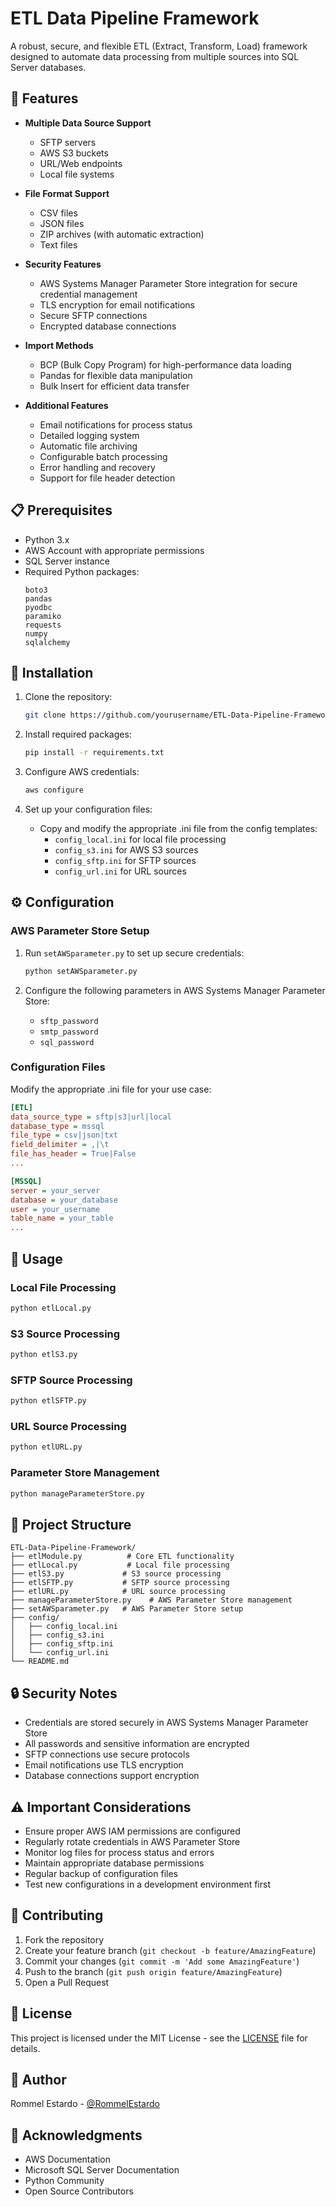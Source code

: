 # ETL Data Pipeline Framework

A robust, secure, and flexible ETL (Extract, Transform, Load) framework designed to automate data processing from multiple sources into SQL Server databases.

## 🌟 Features

- **Multiple Data Source Support**
  - SFTP servers
  - AWS S3 buckets
  - URL/Web endpoints
  - Local file systems

- **File Format Support**
  - CSV files
  - JSON files
  - ZIP archives (with automatic extraction)
  - Text files

- **Security Features**
  - AWS Systems Manager Parameter Store integration for secure credential management
  - TLS encryption for email notifications
  - Secure SFTP connections
  - Encrypted database connections

- **Import Methods**
  - BCP (Bulk Copy Program) for high-performance data loading
  - Pandas for flexible data manipulation
  - Bulk Insert for efficient data transfer

- **Additional Features**
  - Email notifications for process status
  - Detailed logging system
  - Automatic file archiving
  - Configurable batch processing
  - Error handling and recovery
  - Support for file header detection

## 📋 Prerequisites

- Python 3.x
- AWS Account with appropriate permissions
- SQL Server instance
- Required Python packages:
  ```
  boto3
  pandas
  pyodbc
  paramiko
  requests
  numpy
  sqlalchemy
  ```

## 🚀 Installation

1. Clone the repository:
   ```bash
   git clone https://github.com/yourusername/ETL-Data-Pipeline-Framework.git
   ```

2. Install required packages:
   ```bash
   pip install -r requirements.txt
   ```

3. Configure AWS credentials:
   ```bash
   aws configure
   ```

4. Set up your configuration files:
   - Copy and modify the appropriate .ini file from the config templates:
     - `config_local.ini` for local file processing
     - `config_s3.ini` for AWS S3 sources
     - `config_sftp.ini` for SFTP sources
     - `config_url.ini` for URL sources

## ⚙️ Configuration

### AWS Parameter Store Setup

1. Run `setAWSparameter.py` to set up secure credentials:
   ```bash
   python setAWSparameter.py
   ```

2. Configure the following parameters in AWS Systems Manager Parameter Store:
   - `sftp_password`
   - `smtp_password`
   - `sql_password`

### Configuration Files

Modify the appropriate .ini file for your use case:

```ini
[ETL]
data_source_type = sftp|s3|url|local
database_type = mssql
file_type = csv|json|txt
field_delimiter = ,|\t
file_has_header = True|False
...

[MSSQL]
server = your_server
database = your_database
user = your_username
table_name = your_table
...
```

## 🎯 Usage

### Local File Processing
```bash
python etlLocal.py
```

### S3 Source Processing
```bash
python etlS3.py
```

### SFTP Source Processing
```bash
python etlSFTP.py
```

### URL Source Processing
```bash
python etlURL.py
```

### Parameter Store Management
```bash
python manageParameterStore.py
```

## 📁 Project Structure

```
ETL-Data-Pipeline-Framework/
├── etlModule.py          # Core ETL functionality
├── etlLocal.py           # Local file processing
├── etlS3.py             # S3 source processing
├── etlSFTP.py           # SFTP source processing
├── etlURL.py            # URL source processing
├── manageParameterStore.py    # AWS Parameter Store management
├── setAWSparameter.py   # AWS Parameter Store setup
├── config/
│   ├── config_local.ini
│   ├── config_s3.ini
│   ├── config_sftp.ini
│   └── config_url.ini
└── README.md
```

## 🔒 Security Notes

- Credentials are stored securely in AWS Systems Manager Parameter Store
- All passwords and sensitive information are encrypted
- SFTP connections use secure protocols
- Email notifications use TLS encryption
- Database connections support encryption

## ⚠️ Important Considerations

- Ensure proper AWS IAM permissions are configured
- Regularly rotate credentials in AWS Parameter Store
- Monitor log files for process status and errors
- Maintain appropriate database permissions
- Regular backup of configuration files
- Test new configurations in a development environment first

## 🤝 Contributing

1. Fork the repository
2. Create your feature branch (`git checkout -b feature/AmazingFeature`)
3. Commit your changes (`git commit -m 'Add some AmazingFeature'`)
4. Push to the branch (`git push origin feature/AmazingFeature`)
5. Open a Pull Request

## 📝 License

This project is licensed under the MIT License - see the [LICENSE](LICENSE) file for details.

## 👤 Author

Rommel Estardo - [@RommelEstardo](https://github.com/RommelEstardo)

## 🙏 Acknowledgments

- AWS Documentation
- Microsoft SQL Server Documentation
- Python Community
- Open Source Contributors
